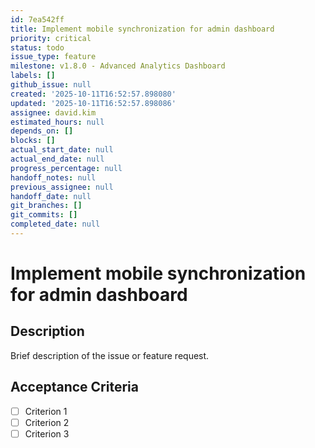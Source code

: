 ```yaml
---
id: 7ea542ff
title: Implement mobile synchronization for admin dashboard
priority: critical
status: todo
issue_type: feature
milestone: v1.8.0 - Advanced Analytics Dashboard
labels: []
github_issue: null
created: '2025-10-11T16:52:57.898080'
updated: '2025-10-11T16:52:57.898086'
assignee: david.kim
estimated_hours: null
depends_on: []
blocks: []
actual_start_date: null
actual_end_date: null
progress_percentage: null
handoff_notes: null
previous_assignee: null
handoff_date: null
git_branches: []
git_commits: []
completed_date: null
---
```


# Implement mobile synchronization for admin dashboard

## Description

Brief description of the issue or feature request.

## Acceptance Criteria

- [ ] Criterion 1
- [ ] Criterion 2
- [ ] Criterion 3